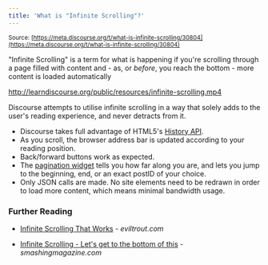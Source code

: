 ```yaml
---
title: 'What is "Infinite Scrolling"?'
---
```


<small class="documentation-source">Source: [https://meta.discourse.org/t/what-is-infinite-scrolling/30804](https://meta.discourse.org/t/what-is-infinite-scrolling/30804)</small>

"Infinite Scrolling" is a term for what is happening if you're scrolling through a page filled with content and - as, or *before*, you reach the bottom - more content is loaded automatically

http://learndiscourse.org/public/resources/infinite-scrolling.mp4

Discourse attempts to utilise infinite scrolling in a way that solely adds to the user's reading experience, and never detracts from it.

- Discourse takes full advantage of HTML5's [History API][1].
- As you scroll, the browser address bar is updated according to your reading position.
- Back/forward buttons work as expected.
- The [pagination widget](#) tells you how far along you are, and lets you jump to the beginning, end, or an exact postID of your choice.
- Only JSON calls are made. No site elements need to be redrawn in order to load more content, which means minimal bandwidth usage.

### Further Reading

- [Infinite Scrolling That Works](http://eviltrout.com/2013/02/16/infinite-scrolling-that-works.html) - *eviltrout.com*
- [Infinite Scrolling - Let's get to the bottom of this](http://www.smashingmagazine.com/2013/05/03/infinite-scrolling-lets-get-to-the-bottom-of-this/) - *smashingmagazine.com*


  [1]: https://developer.mozilla.org/en-US/docs/Web/Guide/API/DOM/Manipulating_the_browser_history
